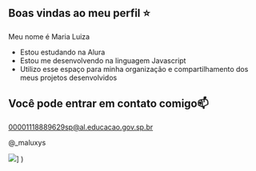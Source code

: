## Boas vindas ao meu perfil ⭐️

Meu nome é Maria Luiza

- Estou estudando na Alura
- Estou me desenvolvendo na linguagem Javascript
- Utilizo esse espaço para minha organização e compartilhamento dos meus projetos desenvolvidos 

## Você pode entrar em contato comigo📫

00001118889629sp@al.educacao.gov.sp.br

@_maluxys

![](https://tenor.com/view/hello-hi-cute-kitten-cat-gif-6917710866304482943">Hello)]
)
